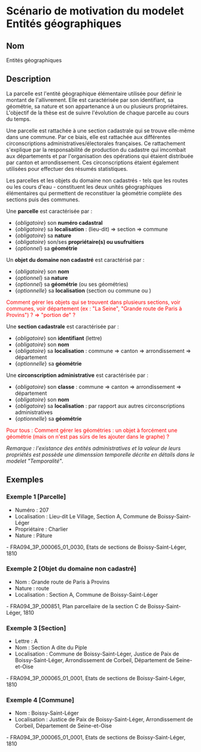 # Scénario de motivation du modelet Entités géographiques

## Nom
Entités géographiques

## Description

La parcelle est l'entité géographique élémentaire utilisée pour définir le montant de l'allivrement. Elle est caractérisée par son identifiant, sa géométrie, sa nature et son appartenance à un ou plusieurs propriétaires. L'objectif de la thèse est de suivre l'évolution de chaque parcelle au cours du temps. 

Une parcelle est rattachée à une section cadastrale qui se trouve elle-même dans une commune. Par ce biais, elle est rattachée aux différentes circonscriptions administratives/électorales françaises. Ce rattachement s'explique par la responsabilité de production du cadastre qui imcombait aux départements et par l'organisation des opérations qui étaient distribuée par canton et arrondissement. Ces circonscriptions étaient également utilisées pour effectuer des résumés statistiques. 

Les parcelles et les objets du domaine non cadastrés - tels que les routes ou les cours d'eau - constituent les deux unités géographiques élémentaires qui permettent de reconstituer la géométrie complète des sections puis des communes.

Une **parcelle** est caractérisée par :
- {*obligatoire*} son **numéro cadastral**
- {*obligatoire*} sa **localisation** : (lieu-dit) => section => commune
- {*obligatoire*} sa **nature**
- {*obligatoire*} son/ses **propriétaire(s) ou usufruitiers**
- {*optionnel*} sa **géométrie**

Un **objet du domaine non cadastré** est caractérisé par : 
- {*obligatoire*} son **nom**
- {*optionnel*} sa **nature**
- {*optionnel*} sa **géométrie** (ou ses géométries)
- {*optionnelle*} sa **localisation** (section ou commune ou )
<p><span style="color:red">Comment gérer les objets qui se trouvent dans plusieurs sections, voir communes, voir département (ex : "La Seine", "Grande route de Paris à Provins") ? => "portion de" ?</span></p>

Une **section cadastrale** est caractérisée par :
- {*obligatoire*} son **identifiant** (lettre)
- {*obligatoire*} son **nom**
- {*obligatoire*} sa **localisation** : commune => canton => arrondissement => département
- {*optionnelle*} sa **géométrie**

Une **circonscription administrative** est caractérisée par :
- {*obligatoire*} son **classe** : commune => canton => arrondissement => département
- {*obligatoire*} son **nom**
- {*obligatoire*} sa **localisation** : par rapport aux autres circonscriptions administratives
- {*optionnelle*} sa **géométrie**

<p><span style="color:red">Pour tous : Comment gérer les géométries : un objet à forcément une géométrie (mais on n'est pas sûrs de les ajouter dans le graphe) ?</span></p>

*Remarque : l'existance des entités administratives et la valeur de leurs propriétés est possède une dimenssion temporelle décrite en détails dans le modelet "Temporalité"*.

## Exemples

### Exemple 1 [Parcelle]
<ul>
    <li>Numéro : 207</li>
    <li>Localisation : Lieu-dit Le Village, Section A, Commune de Boissy-Saint-Léger</li>
    <li>Propriétaire : Charlier</li>
    <li>Nature : Pâture</li>
</ul>
 - FRA094_3P_000065_01_0030, Etats de sections de Boissy-Saint-Léger, 1810

 ### Exemple 2 [Objet du domaine non cadastré]
<ul>
    <li>Nom : Grande route de Paris à Provins</li>
    <li>Nature : route</li>
    <li>Localisation : Section A, Commune de Boissy-Saint-Léger</li>
</ul>
 - FRA094_3P_000851, Plan parcellaire de la section C de Boissy-Saint-Léger, 1810

### Exemple 3 [Section]
<ul>
    <li>Lettre : A</li>
    <li>Nom : Section A dite du Piple</li>
    <li>Localisation : Commune de Boissy-Saint-Léger, Justice de Paix de Boissy-Saint-Léger, Arrondissement de Corbeil, Département de Seine-et-Oise</li>
</ul>
 - FRA094_3P_000065_01_0001, Etats de sections de Boissy-Saint-Léger, 1810

### Exemple 4 [Commune]
<ul>
    <li>Nom : Boissy-Saint-Léger</li>
    <li>Localisation : Justice de Paix de Boissy-Saint-Léger, Arrondissement de Corbeil, Département de Seine-et-Oise</li>
</ul>
 - FRA094_3P_000065_01_0001, Etats de sections de Boissy-Saint-Léger, 1810